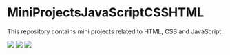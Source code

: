 # MiniProjectsJavaScriptCSSHTML
This repository contains mini projects related to HTML, CSS and JavaScript.

<div align="left" dir="auto">
<a target="_blank" rel="noopener noreferrer nofollow" href=""><img src="https://camo.githubusercontent.com/d5018e8d6194afbc0a7874bf55df5e7b0111f8abe4e622ae2200b124e33d6fe2/68747470733a2f2f736b696c6c69636f6e732e6465762f69636f6e733f693d68746d6c" data-canonical-src="https://skillicons.dev/icons?i=html" style="max-width: 100%;"></a> <a target="_blank" rel="noopener noreferrer nofollow" href=""><img src="https://camo.githubusercontent.com/0e09bd8aa8f06b2a1946dddff9415ba1df25f461852741979c5bb7bdc4860908/68747470733a2f2f736b696c6c69636f6e732e6465762f69636f6e733f693d637373" data-canonical-src="https://skillicons.dev/icons?i=css" style="max-width: 100%;"></a> <a target="_blank" rel="noopener noreferrer nofollow" href=""><img src="https://camo.githubusercontent.com/a4199191bff0e00930a78bbcd5f4257c4db4efc3d4bf3b19ca16041751b4c1be/68747470733a2f2f736b696c6c69636f6e732e6465762f69636f6e733f693d6a73" data-canonical-src="https://skillicons.dev/icons?i=js" style="max-width: 100%;"></a>
</div>
